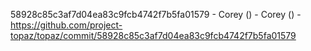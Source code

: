 58928c85c3af7d04ea83c9fcb4742f7b5fa01579 - Corey () - Corey () - https://github.com/project-topaz/topaz/commit/58928c85c3af7d04ea83c9fcb4742f7b5fa01579
